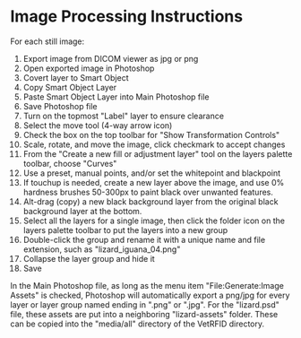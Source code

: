 # Image Processing Instructions

For each still image:

1.  Export image from DICOM viewer as jpg or png
2.  Open exported image in Photoshop
3.  Covert layer to Smart Object
4.  Copy Smart Object Layer
5.  Paste Smart Object Layer into Main Photoshop file
6.  Save Photoshop file
7.  Turn on the topmost "Label" layer to ensure clearance
8.  Select the move tool (4-way arrow icon)
9.  Check the box on the top toolbar for "Show Transformation Controls"
10. Scale, rotate, and move the image, click checkmark to accept changes
11. From the "Create a new fill or adjustment layer" tool on the layers
    palette toolbar, choose "Curves"
12. Use a preset, manual points, and/or set the whitepoint and blackpoint
13. If touchup is needed, create a new layer above the image, and use
    0% hardness brushes 50-300px to paint black over unwanted features.
14. Alt-drag (copy) a new black background layer from the original
    black background layer at the bottom.
15. Select all the layers for a single image, then click the folder
    icon on the layers palette toolbar to put the layers into a new group
16. Double-click the group and rename it with a unique name and file
    extension, such as "lizard_iguana_04.png"
17. Collapse the layer group and hide it
18. Save

In the Main Photoshop file, as long as the menu item "File:Generate:Image Assets"
is checked, Photoshop will automatically export a png/jpg for every layer or layer
group named ending in ".png" or ".jpg". For the "lizard.psd" file, these assets
are put into a neighboring "lizard-assets" folder. These can be copied into the
"media/all" directory of the VetRFID directory.
